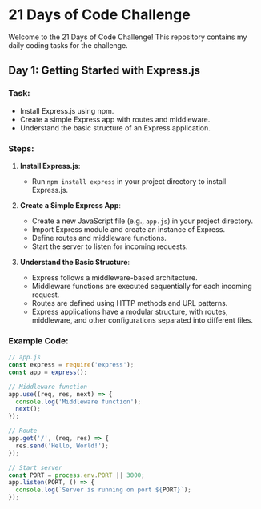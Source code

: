 # 21 Days of Code Challenge

Welcome to the 21 Days of Code Challenge! This repository contains my daily coding tasks for the challenge.

## Day 1: Getting Started with Express.js

### Task:
- Install Express.js using npm.
- Create a simple Express app with routes and middleware.
- Understand the basic structure of an Express application.

### Steps:
1. **Install Express.js**:
   - Run `npm install express` in your project directory to install Express.js.

2. **Create a Simple Express App**:
   - Create a new JavaScript file (e.g., `app.js`) in your project directory.
   - Import Express module and create an instance of Express.
   - Define routes and middleware functions.
   - Start the server to listen for incoming requests.

3. **Understand the Basic Structure**:
   - Express follows a middleware-based architecture.
   - Middleware functions are executed sequentially for each incoming request.
   - Routes are defined using HTTP methods and URL patterns.
   - Express applications have a modular structure, with routes, middleware, and other configurations separated into different files.

### Example Code:
```javascript
// app.js
const express = require('express');
const app = express();

// Middleware function
app.use((req, res, next) => {
  console.log('Middleware function');
  next();
});

// Route
app.get('/', (req, res) => {
  res.send('Hello, World!');
});

// Start server
const PORT = process.env.PORT || 3000;
app.listen(PORT, () => {
  console.log(`Server is running on port ${PORT}`);
});
